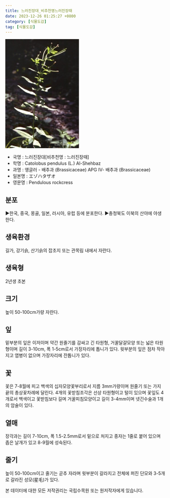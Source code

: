 ```yaml
---
title: 느러진장대_비추천명느러진장때
date: 2023-12-26 01:25:27 +0800
category: [식물도감]
tag: [식물도감]
---
```




![느러진장대[비추천명 : 느러진장때]](/assets/img/fileUpload/plants/basic/Cruciferae/Arabis/8304/1_th2.JPG)
- 국명 : 느러진장대[비추천명 : 느러진장때]
- 학명 : Catolobus pendulus (L.) Al-Shehbaz
- 과명 : 앵글러 - 배추과 (Brassicaceae) APG Ⅳ- 배추과 (Brassicaceae)
- 일본명 : エゾハタザオ
- 영문명 : Pendulous rockcress


## 분포
▶한국, 중국, 몽골, 일본, 러시아, 유럽 등에 분포한다.
▶충청북도 이북의 산야에 야생한다.
## 생육환경
길가, 강기슭, 산기슭의 잡초지 또는 관목림 내에서 자란다.
## 생육형
2년생 초본
## 크기
높이 50-100cm가량 자란다.
## 잎
밑부분의 잎은 이저이며 약간 원줄기를 감싸고 긴 타원형, 거꿀달걀모양 또는 넓은 타원형이며 길이 3-10cm, 폭 1-5cm로서 가장자리에 톱니가 있다. 윗부분의 잎은 점차 작아지고 엽병이 없으며 가장자리에 잔톱니가 있다.
## 꽃
꽃은 7-8월에 피고 백색의 십자모양꽃부리로서 지름 3mm가량이며 원줄기 또는 가지 끝의 총상꽃차례에 달린다. 4개의 꽃받침조각은 선상 타원형이고 털이 있으며 꽃잎도 4개로서 백색이고 꽃받침보다 길며 거꿀피침모양이고 길이 3-4mm이며 넷긴수술과 1개의 암술이 있다.
## 열매
장각과는 길이 7-10cm, 폭 1.5-2.5mm로서 밑으로 처지고 종자는 1줄로 붙어 있으며 좁은 날개가 있고 8-9월에 성숙된다.
## 줄기
높이 50-100cm이고 줄기는 곧추 자라며 윗부분이 갈라지고 전체에 퍼진 단모와 3-5개로 갈라진 성모(星毛)가 있다.






본 데이터에 대한 모든 저작권리는 국립수목원 또는 원저작자에게 있습니다.
